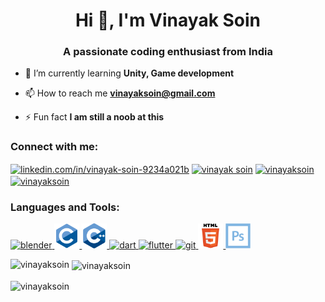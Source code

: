 <h1 align="center">Hi 👋, I'm Vinayak Soin</h1>
<h3 align="center">A passionate coding enthusiast from India</h3>

- 🌱 I’m currently learning **Unity, Game development**

- 📫 How to reach me **vinayaksoin@gmail.com**

- ⚡ Fun fact **I am still a noob at this**

<h3 align="left">Connect with me:</h3>
<p align="left">
<a href="https://linkedin.com/in/linkedin.com/in/vinayak-soin-9234a021b" target="blank"><img align="center" src="https://raw.githubusercontent.com/rahuldkjain/github-profile-readme-generator/master/src/images/icons/Social/linked-in-alt.svg" alt="linkedin.com/in/vinayak-soin-9234a021b" height="30" width="40" /></a>
<a href="https://instagram.com/vinayak soin" target="blank"><img align="center" src="https://raw.githubusercontent.com/rahuldkjain/github-profile-readme-generator/master/src/images/icons/Social/instagram.svg" alt="vinayak soin" height="30" width="40" /></a>
<a href="https://www.codechef.com/users/vinayaksoin" target="blank"><img align="center" src="https://cdn.jsdelivr.net/npm/simple-icons@3.1.0/icons/codechef.svg" alt="vinayaksoin" height="30" width="40" /></a>
<a href="https://www.hackerrank.com/vinayaksoin" target="blank"><img align="center" src="https://raw.githubusercontent.com/rahuldkjain/github-profile-readme-generator/master/src/images/icons/Social/hackerrank.svg" alt="vinayaksoin" height="30" width="40" /></a>
</p>

<h3 align="left">Languages and Tools:</h3>
<p align="left"> <a href="https://www.blender.org/" target="_blank" rel="noreferrer"> <img src="https://download.blender.org/branding/community/blender_community_badge_white.svg" alt="blender" width="40" height="40"/> </a> <a href="https://www.cprogramming.com/" target="_blank" rel="noreferrer"> <img src="https://raw.githubusercontent.com/devicons/devicon/master/icons/c/c-original.svg" alt="c" width="40" height="40"/> </a> <a href="https://www.w3schools.com/cpp/" target="_blank" rel="noreferrer"> <img src="https://raw.githubusercontent.com/devicons/devicon/master/icons/cplusplus/cplusplus-original.svg" alt="cplusplus" width="40" height="40"/> </a> <a href="https://dart.dev" target="_blank" rel="noreferrer"> <img src="https://www.vectorlogo.zone/logos/dartlang/dartlang-icon.svg" alt="dart" width="40" height="40"/> </a> <a href="https://flutter.dev" target="_blank" rel="noreferrer"> <img src="https://www.vectorlogo.zone/logos/flutterio/flutterio-icon.svg" alt="flutter" width="40" height="40"/> </a> <a href="https://git-scm.com/" target="_blank" rel="noreferrer"> <img src="https://www.vectorlogo.zone/logos/git-scm/git-scm-icon.svg" alt="git" width="40" height="40"/> </a> <a href="https://www.w3.org/html/" target="_blank" rel="noreferrer"> <img src="https://raw.githubusercontent.com/devicons/devicon/master/icons/html5/html5-original-wordmark.svg" alt="html5" width="40" height="40"/> </a> <a href="https://www.photoshop.com/en" target="_blank" rel="noreferrer"> <img src="https://raw.githubusercontent.com/devicons/devicon/master/icons/photoshop/photoshop-line.svg" alt="photoshop" width="40" height="40"/> </a> </p>

<p><img align="left" src="https://github-readme-stats.vercel.app/api/top-langs?username=vinayaksoin&show_icons=true&locale=en&layout=compact" alt="vinayaksoin" /></p>

<p>&nbsp;<img align="center" src="https://github-readme-stats.vercel.app/api?username=vinayaksoin&show_icons=true&theme=dark&text_color=d77575&locale=en" alt="vinayaksoin" /></p>

<p><img align="center" src="https://github-readme-streak-stats.herokuapp.com/?user=vinayaksoin&" alt="vinayaksoin" /></p>
